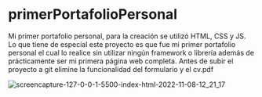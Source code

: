 # primerPortafolioPersonal
Mi primer portafolio personal, para la creación se utilizó HTML, CSS y JS.
Lo que tiene de especial este proyecto es que fue mi primer portafolio personal el cual lo realice sin utilizar ningún framework o librería además de prácticamente ser mi primera página web completa. Antes de subir el proyecto a git elimine la funcionalidad del formulario y el cv.pdf

![screencapture-127-0-0-1-5500-index-html-2022-11-08-12_21_17](https://user-images.githubusercontent.com/102762148/200608152-4cf65449-d832-4741-b21a-6f3d4a2d85fa.png)
